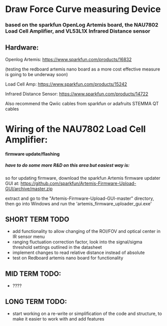 # Draw Force Curve measuring Device
### based on the sparkfun OpenLog Artemis board, the NAU7802 Load Cell Amplifier, and VL53L1X Infrared Distance sensor
## Hardware:

Openlog Artemis: https://www.sparkfun.com/products/16832

(testing the redboard artemis nano board as a more cost effective measure is going to be underway soon)

Load Cell Amp: https://www.sparkfun.com/products/15242

Infrared Distance Sensor: https://www.sparkfun.com/products/14722

Also recommend the Qwiic cables from sparkfun or adafruits STEMMA QT cables

# Wiring of the NAU7802 Load Cell Amplifier:


#### firmware update/flashing
##### have to do some more R&D on this area but easiest way is: 
so for updating firmware, download the sparkfun Artemis firmware updater GUI at: https://github.com/sparkfun/Artemis-Firmware-Upload-GUI/archive/master.zip

extract and go to the "Artemis-Firmware-Upload-GUI-master" directory, then go into Windows and run the 'artemis_firmware_uploader_gui.exe' 




## SHORT TERM TODO
* add functionality to allow changing of the ROI/FOV and optical center in IR sensor menu
* ranging fluctuation correction factor, look into the signal/sigma threshold settings outlined in the datasheet
* implement changes to read relative distance instead of absolute
* test on Redboard artemis nano board for functionality
  
## MID TERM TODO:
* ????
 
 
## LONG TERM TODO:
 * start working on a re-write or simplification of the code and structure, to make it easier to work with and add features

